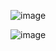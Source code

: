 ![image](https://github.com/user-attachments/assets/c22dadf2-549a-40b6-854a-1729c363c5cc)

![image](https://github.com/user-attachments/assets/019b3b79-55bf-44f3-897e-7486eb2bb9e6)
